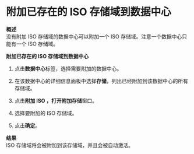 # 附加已存在的 ISO 存储域到数据中心

**概述**<br/>
没有附加 ISO 存储域的数据中心可以附加一个 ISO
存储域。注意一个数据中心只能有一个 ISO 存储域。

**附加已存在的 ISO 存储域到数据中心**

1. 点击**数据中心**标签，选择需要附加的数据中心。

2. 在该数据中心的详细信息面板中选择**存储**，列出已经附加到该数据中心的所有存储域。

3. 点击**附加 ISO **，打开**附加存储**窗口。

4. 选择要附加的 ISO 存储域。

5. 点击**确定**。

**结果**<br/>
ISO 存储域将会被附加到该存储域，并且会被自动激活。
